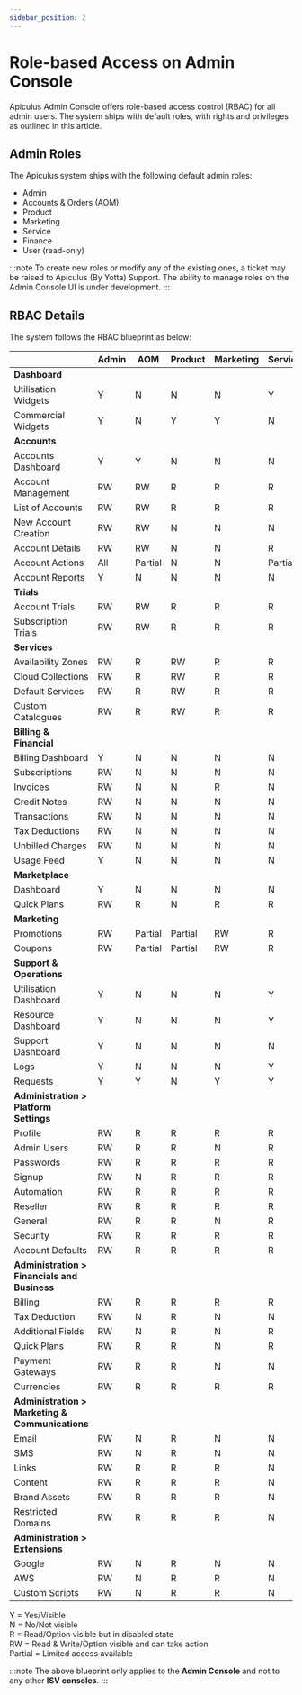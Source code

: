 ```yaml
---
sidebar_position: 2
---
```

# Role-based Access on Admin Console

Apiculus Admin Console offers role-based access control (RBAC) for all admin users. The system ships with default roles, with rights and privileges as outlined in this article.

## Admin Roles

The Apiculus system ships with the following default admin roles:

- Admin
- Accounts & Orders (AOM)
- Product
- Marketing
- Service
- Finance
- User (read-only)

:::note
To create new roles or modify any of the existing ones, a ticket may be raised to Apiculus (By Yotta) Support. The ability to manage roles on the Admin Console UI is under development.
:::

## RBAC Details

The system follows the RBAC blueprint as below:

||Admin|AOM|Product|Marketing|Service|Finance|User|
|---|---|---|---|---|---|---|---|
|**Dashboard**|   |   |   |   |   |   |   |
|Utilisation Widgets|Y|N|N|N|Y|N|Y|
|Commercial Widgets|Y|N|Y|Y|N|RW|Y|
|**Accounts**|   |   |   |   |   |   |   |
|Accounts Dashboard|Y|Y|N|N|N|N|Y|
|Account Management|RW|RW|R|R|R|R|R|
|List of Accounts|RW|RW|R|R|R|R|R|
|New Account Creation|RW|RW|N|N|N|N|N|
|Account Details|RW|RW|N|N|R|R|R|
|Account Actions|All|Partial|N|N|Partial|Partial|N|
|Account Reports|Y|N|N|N|N|N|Y|
|**Trials**||||||||
|Account Trials|RW|RW|R|R|R|R|R|
|Subscription Trials|RW|RW|R|R|R|R|R|
|**Services**||||||||
|Availability Zones|RW|R|RW|R|R|R|R|
|Cloud Collections|RW|R|RW|R|R|R|R|
|Default Services|RW|R|RW|R|R|R|R|
|Custom Catalogues|RW|R|RW|R|R|R|R|
|**Billing & Financial**|   |   |   |   |   |   |   |
|Billing Dashboard|Y|N|N|N|N|Y|Y|
|Subscriptions|RW|N|N|N|N|RW|R|
|Invoices|RW|N|N|R|N|RW|R|
|Credit Notes|RW|N|N|N|N|RW|R|
|Transactions|RW|N|N|N|N|RW|R|
|Tax Deductions|RW|N|N|N|N|RW|R|
|Unbilled Charges|RW|N|N|N|N|RW|R|
|Usage Feed|Y|N|N|N|N|Y|Y|
|**Marketplace**|   |   |   |   |   |   |   |
|Dashboard|Y|N|N|N|N|N|Y|
|Quick Plans|RW|R|N|R|R|R|Y|
|**Marketing**|   |   |   |   |   |   |   |
|Promotions|RW|Partial|Partial|RW|R|R|R|
|Coupons|RW|Partial|Partial|RW|R|R|R|
|**Support & Operations**|   |   |   |   |   |   |   |
|Utilisation Dashboard|Y|N|N|N|Y|N|Y|
|Resource Dashboard|Y|N|N|N|Y|N|Y|
|Support Dashboard|Y|N|N|N|N|N|Y|
|Logs|Y|N|N|N|Y|N|Y|
|Requests|Y|Y|N|Y|Y|N|Y|
|**Administration > Platform Settings**|   |   |   |   |   |   |   |
|Profile|RW|R|R|R|R|R|R|
|Admin Users|RW|R|R|N|R|R|R|
|Passwords|RW|R|R|R|R|R|R|
|Signup|RW|N|R|R|R|R|R|
|Automation|RW|R|R|R|R|R|R|
|Reseller|RW|R|R|R|R|R|R|
|General|RW|R|R|N|R|R|R|
|Security|RW|R|R|R|R|R|N|
|Account Defaults|RW|R|R|R|R|R|R|
|**Administration > Financials and Business**||||||||
|Billing|RW|R|R|R|R|R|N|
|Tax Deduction|RW|N|R|N|N|N|N|
|Additional Fields|RW|N|R|N|R|N|N|
|Quick Plans|RW|R|R|N|R|N|N|
|Payment Gateways|RW|R|R|N|N|N|N|
|Currencies|RW|R|R|R|R|R|R|
|**Administration > Marketing & Communications**||||||||
|Email|RW|N|R|N|N|N|N|
|SMS|RW|N|R|N|N|N|N|
|Links|RW|R|R|R|N|R|R|
|Content|RW|R|R|R|N|R|R|
|Brand Assets|RW|R|R|R|N|R|R|
|Restricted Domains|RW|R|R|R|N|R|N|
|**Administration > Extensions**||||||||
|Google|RW|N|R|N|N|N|N|
|AWS|RW|N|R|R|N|N|N|
|Custom Scripts|RW|N|R|R|N|N|N|

Y = Yes/Visible  
N = No/Not visible  
R = Read/Option visible but in disabled state  
RW = Read & Write/Option visible and can take action  
Partial = Limited access available  

:::note
The above blueprint only applies to the **Admin Console** and not to any other **ISV consoles**.
:::




